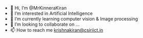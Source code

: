 - 👋 Hi, I’m @MrKinneraKiran
- 👀 I’m interested in Artificial Intelligence 
- 🌱 I’m currently learning computer vision & Image processing
- 💞️ I’m looking to collaborate on ...
- 📫 How to reach me krishnakiran@csiriict.in

<!---
MrKinneraKiran/MrKinneraKiran is a ✨ special ✨ repository because its `README.md` (this file) appears on your GitHub profile.
You can click the Preview link to take a look at your changes.
--->
